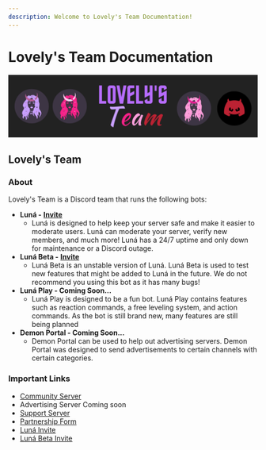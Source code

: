 ```yaml
---
description: Welcome to Lovely's Team Documentation!
---
```


# Lovely's Team Documentation

![](.gitbook/assets/lovelys-team-banner.png)

## Lovely's Team

### About

Lovely's Team is a Discord team that runs the following bots:

* **Luná -** [**Invite**](https://discord.com/oauth2/authorize?client_id=826216708867620905&permissions=8&scope=bot%20applications.commands)
  * Luná is designed to help keep your server safe and make it easier to moderate users. Luná can moderate your server, verify new members, and much more! Luná has a 24/7 uptime and only down for maintenance or a Discord outage.
* **Luná Beta -** [**Invite**](https://discord.com/oauth2/authorize?client_id=848038043897561129&permissions=8&scope=bot%20applications.commands)
  * Luná Beta is an unstable version of Luná. Luná Beta is used to test new features that might be added to Luná in the future. We do not recommend you using this bot as it has many bugs!
* **Luná Play - Coming Soon...**
  * Luná Play is designed to be a fun bot. Luná Play contains features such as reaction commands, a free leveling system, and action commands. As the bot is still brand new, many features are still being planned
* **Demon Portal - Coming Soon...**
  * Demon Portal can be used to help out advertising servers. Demon Portal was designed to send advertisements to certain channels with certain categories.

### Important Links

* [Community Server](https://discord.com/invite/QNKr7tpQzW)
* Advertising Server Coming soon
* [Support Server](https://discord.com/invite/SwsPSXvATk)
* [Partnership Form](https://forms.gle/ZPx5thxrToLsGVkG8)
* [Luná Invite](https://discord.com/oauth2/authorize?client_id=826216708867620905&permissions=8&scope=bot%20applications.commands)
* [Luná Beta Invite](https://discord.com/oauth2/authorize?client_id=848038043897561129&permissions=8&scope=bot%20applications.commands)

